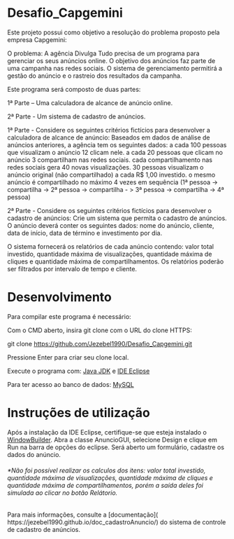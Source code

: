 # Desafio_Capgemini

Este projeto possui como objetivo a resolução do problema proposto pela empresa Capgemini:

O problema: A agência Divulga Tudo precisa de um programa para gerenciar os seus anúncios online. O objetivo dos anúncios faz parte de uma campanha nas redes sociais. O sistema de gerenciamento permitirá a gestão do anúncio e o rastreio dos resultados da campanha.

Este programa será composto de duas partes:

1ª Parte – Uma calculadora de alcance de anúncio online.

2ª Parte - Um sistema de cadastro de anúncios.

1ª Parte - Considere os seguintes critérios fictícios para desenvolver a calculadora de alcance de anúncio: Baseados em dados de análise de anúncios anteriores, a agência tem os seguintes dados: a cada 100 pessoas que visualizam o anúncio 12 clicam nele. a cada 20 pessoas que clicam no anúncio 3 compartilham nas redes sociais. cada compartilhamento nas redes sociais gera 40 novas visualizações. 30 pessoas visualizam o anúncio original (não compartilhado) a cada R$ 1,00 investido. o mesmo anúncio é compartilhado no máximo 4 vezes em sequência (1ª pessoa -> compartilha -> 2ª pessoa -> compartilha - > 3ª pessoa -> compartilha -> 4ª pessoa)

2ª Parte - Considere os seguintes critérios fictícios para desenvolver o cadastro de anúncios: Crie um sistema que permita o cadastro de anúncios. O anúncio deverá conter os seguintes dados: nome do anúncio, cliente, data de início, data de término e investimento por dia.

O sistema fornecerá os relatórios de cada anúncio contendo: valor total investido, quantidade máxima de visualizações, quantidade máxima de cliques e quantidade máxima de compartilhamentos. Os relatórios poderão ser filtrados por intervalo de tempo e cliente.

# Desenvolvimento

Para compilar este programa é necessário: 

Com o CMD aberto, insira git clone com o URL do clone HTTPS:

git clone https://github.com/Jezebel1990/Desafio_Capgemini.git

Pressione Enter para criar seu clone local.

Execute o programa com:
[Java JDK](https://www.oracle.com/java/technologies/javase-downloads.html) e
[IDE Eclipse](https://www.eclipse.org/downloads/packages/release/oxygen/3a/eclipse-ide-java-ee-developers)

Para ter acesso ao banco de dados: [MySQL](https://dev.mysql.com/downloads/)

# Instruções de utilização
Após a instalação da IDE Eclipse, certifique-se que esteja instalado o [WindowBuilder](https://projects.eclipse.org/projects/tools.windowbuilder). Abra a classe AnuncioGUI, selecione Design e clique em Run na barra de opções do eclipse. Será aberto um formulário, cadastre os dados do anúncio. 
<h6>*Não foi possível realizar os calculos dos itens: valor total investido, quantidade máxima de visualizações, quantidade máxima de cliques e quantidade máxima de compartilhamentos, porém a saída deles foi simulada ao clicar no botão Relátorio. </h6>
Para mais informações, consulte a [documentação]( https://jezebel1990.github.io/doc_cadastroAnuncio/) do sistema de controle de cadastro de anúncios. 
